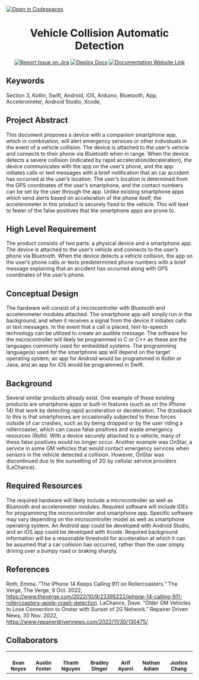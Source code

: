 [![Open in Codespaces](https://classroom.github.com/assets/launch-codespace-f4981d0f882b2a3f0472912d15f9806d57e124e0fc890972558857b51b24a6f9.svg)](https://classroom.github.com/open-in-codespaces?assignment_repo_id=10185894)
<div align="center">

# Vehicle Collision Automatic Detection
[![Report Issue on Jira](https://img.shields.io/badge/Report%20Issues-Jira-0052CC?style=flat&logo=jira-software)](https://temple-cis-projects-in-cs.atlassian.net/jira/software/c/projects/DT/issues)
[![Deploy Docs](https://github.com/ApplebaumIan/tu-cis-4398-docs-template/actions/workflows/deploy.yml/badge.svg)](https://github.com/ApplebaumIan/tu-cis-4398-docs-template/actions/workflows/deploy.yml)
[![Documentation Website Link](https://img.shields.io/badge/-Documentation%20Website-brightgreen)](https://applebaumian.github.io/tu-cis-4398-docs-template/)


</div>


## Keywords

Section 3, Kotlin, Swift, Android, iOS, Arduino, Bluetooth, App, Accelerometer, Android Studio, Xcode, 

## Project Abstract

This  document  proposes  a  device  with  a  companion  smartphone  app,  which  in  combination,  will  alert emergency services or other individuals in the event of a vehicle collision. The device is attached to the user’s vehicle and connects to their phone via Bluetooth when in range. When the device detects a severe collision (indicated by rapid acceleration/deceleration), the device communicates with the app on the user’s phone, and the app initiates calls or text messages with a brief notification that an car accident has occurred at the user’s location. The user’s location is determined from the GPS coordinates of the user’s smartphone, and the contact numbers can be set by the user through the app. Unlike existing smartphone apps which send alerts based on acceleration of the phone itself, the accelerometer in this product is securely fixed to the vehicle. This will lead to fewer of the false positives that the smartphone apps are prone to.

## High Level Requirement

The product consists of two parts: a physical device and a smartphone app. The device is attached to the user’s vehicle and connects to the user’s phone via Bluetooth. When the device detects a vehicle collision, the app on the user’s phone calls or texts predetermined phone numbers with a brief message explaining that an accident has occurred along with GPS coordinates of the user’s phone.

## Conceptual Design

The hardware will consist of a microcontroller with Bluetooth and accelerometer modules attached. The smartphone app will simply run in the background, and when it receives a signal from the device it initiates calls or text messages. In the event that a call is placed, text-to-speech technology can be utilized to create an audible message. The software for the microcontroller will likely be programmed in C or C++ as these are the languages commonly used for embedded systems. The programming language(s) used for the smartphone app will depend on the target operating system; an app for Android would be programmed in Kotlin or Java, and an app for iOS would be programmed in Swift.

## Background

Several similar products already exist. One example of these existing products are smartphone apps or built-in features (such as on the iPhone 14) that work by detecting rapid acceleration or deceleration. The drawback to this is that smartphones are occasionally subjected to these forces outside of car crashes, such as by being dropped or by the user riding a rollercoaster, which can cause false positives and waste emergency resources (Roth). With a device securely attached to a vehicle, many of these false positives would no longer occur. Another example was OnStar, a service in some GM vehicles that would contact emergency services when sensors in the vehicle detected a collision. However, OnStar was discontinued due to the sunsetting of 2G by cellular service providers (LaChance).

## Required Resources

The required hardware will likely include a microcontroller as well as Bluetooth and accelerometer modules. Required software will include IDEs for programming the microcontroller and smartphone app. Specific software may vary depending on the microcontroller model as well as smartphone operating system. An Android app could be developed with Android Studio, and an iOS app could be developed with Xcode. Required background information will be a reasonable threshold for acceleration at which it can be assumed that a car collision has occurred, rather than the user simply driving over a bumpy road or braking sharply. 

## References
Roth, Emma. “The IPhone 14 Keeps Calling 911 on Rollercoasters.” The Verge, The Verge, 9 Oct. 2022, https://www.theverge.com/2022/10/9/23395222/iphone-14-calling-911-rollercoasters-apple-crash-detection.
LaChance, Dave. “Older GM Vehicles to Lose Connection to Onstar with Sunset of 2G Network.” Repairer Driven News, 30 Nov. 2022, https://www.repairerdrivennews.com/2022/11/30/130475/.


## Collaborators

[//]: # ( readme: collaborators -start )
<table>
<tr>
    <td align="center">
        <a href="https://github.com/Capstone-Projects-2023-Spring/project-vehicle-collision-automatic-detection">
            <br />
            <sub><b>Evan Noyes</b></sub>
        </a>
    </td>
    <td align="center">
        <a href="https://github.com/AFoster414">
            <br />
            <sub><b>Austin Foster</b></sub>
        </a>
    </td>
    <td align="center">
        <a href="https://github.com/thanhnguyen46">
            <br />
            <sub><b>Thanh Nguyen</b></sub>
        </a>
    </td>
    <td align="center">
        <a href="https://github.com/Braddinger13">
            <br />
            <sub><b>Bradley Dinger</b></sub>
        </a>
    </td>
     <td align="center">
        <a href="https://github.com/ayarcia1">
            <br />
            <sub><b>Arif Ayarci</b></sub>
        </a>
    </td>
    <td align="center">
        <a href="https://github.com/NathanAdiam">
            <br />
            <sub><b>Nathan Adiam</b></sub>
        </a>
    </td>
    <td align="center">
        <a href="https://github.com/Capstone-Projects-2023-Spring/project-vehicle-collision-automatic-detection">
            <br />
            <sub><b>Justice Chang</b></sub>
        </a>
    </td>    
    </tr>
</table>

[//]: # ( readme: collaborators -end )
